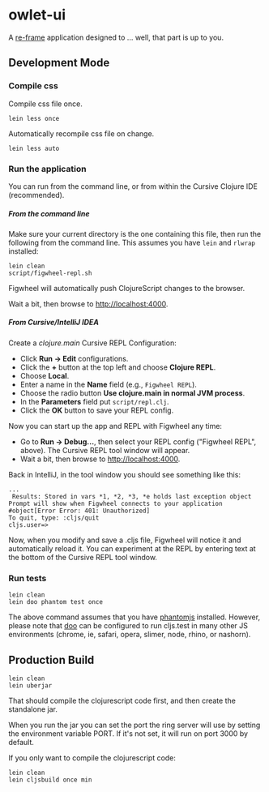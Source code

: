 # owlet-ui

A [re-frame](https://github.com/Day8/re-frame) application designed to ... well,
that part is up to you.

## Development Mode

### Compile css

Compile css file once.

    lein less once

Automatically recompile css file on change.

    lein less auto

### Run the application

You can run from the command line, or from within the Cursive Clojure IDE
(recommended).

##### From the command line

Make sure your current directory is the one containing this file, then run the
following from the command line. This assumes you have `lein` and `rlwrap`
installed:

    lein clean
    script/figwheel-repl.sh

Figwheel will automatically push ClojureScript changes to the browser.

Wait a bit, then browse to [http://localhost:4000](http://localhost:4000).

##### From Cursive/IntelliJ IDEA

Create a _clojure.main_ Cursive REPL Configuration:

- Click **Run -> Edit** configurations.
- Click the **+** button at the top left and choose **Clojure REPL**.
- Choose **Local**.
- Enter a name in the **Name** field (e.g., `Figwheel REPL`).
- Choose the radio button **Use clojure.main in normal JVM process**.
- In the **Parameters** field put `script/repl.clj`.
- Click the **OK** button to save your REPL config.

Now you can start up the app and REPL with Figwheel any time:

- Go to **Run -> Debug...**, then select your REPL config ("Figwheel REPL",
  above). The Cursive REPL tool window will appear.
- Wait a bit, then browse to [http://localhost:4000](http://localhost:4000).

Back in IntelliJ, in the tool window you should see something like this:

    ...
     Results: Stored in vars *1, *2, *3, *e holds last exception object
    Prompt will show when Figwheel connects to your application
    #object[Error Error: 401: Unauthorized]
    To quit, type: :cljs/quit
    cljs.user=> 
    
Now, when you modify and save a .cljs file, Figwheel will notice it and
automatically reload it. You can experiment at the REPL by entering text at the
bottom of the Cursive REPL tool window.

### Run tests

    lein clean
    lein doo phantom test once

The above command assumes that you have [phantomjs](https://www.npmjs.com/package/phantomjs) installed. However, please note that [doo](https://github.com/bensu/doo) can be configured to run cljs.test in many other JS environments (chrome, ie, safari, opera, slimer, node, rhino, or nashorn).

## Production Build

    lein clean
    lein uberjar

That should compile the clojurescript code first, and then create the standalone jar.

When you run the jar you can set the port the ring server will use by setting the environment variable PORT.
If it's not set, it will run on port 3000 by default.

If you only want to compile the clojurescript code:

    lein clean
    lein cljsbuild once min
